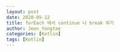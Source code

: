 ```yaml
---
layout: post
date: 2020-05-12
title: forEach 에서 continue 나 break 하기
author: Jeon Yongtae
categories: [Kotlin]
tags: [Kotlin]
---
```

